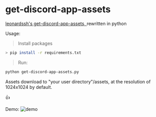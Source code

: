 # get-discord-app-assets

[leonardssh's](https://github.com/leonardssh/)[ get-discord-app-assets, ](https://github.com/leonardssh/get-discord-app-assets)rewritten in python

Usage:
> Install packages
```sh
> pip install -r requirements.txt
```
> Run:
```sh
python get-discord-app-assets.py
```

Assets download to "your user directory"/assets, at the resolution of 1024x1024 by default.

👍

Demo:
![demo](https://user-images.githubusercontent.com/35312043/153929307-51803a6c-92ba-4ea6-a4f1-579b900e4998.gif)
